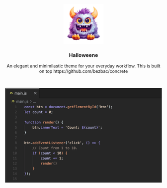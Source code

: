 <p align="center">
  <img src="resources/icon.png" alt="Logo" height="128">

  <h3 align="center">Halloweene</h3>

  <p align="center">
    An elegant and minimilastic theme for your everyday workflow. This is built on top <link>https://github.com/bezbac/concrete</link>

  </p>
</p>
<br />

<p align="center">
  <img src="resources/preview.png" alt="Logo">
</p>

